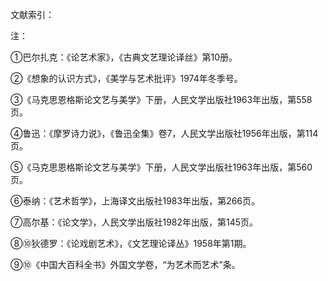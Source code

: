 文献索引：

[^1]: 巴尔扎克. 《论艺术家》. 《古典文艺理论译丝》第10册 
[^2]: 《想象的认识方式》.《美学与艺术批评》. 1974年冬季号
[^3]: 《马克思恩格斯论文艺与美学》下册. 人民文学出版社. 1963年. 第558页。
[^4]: 转引自:《现代文艺理论译丛》. 第58-75页

注：

①巴尔扎克：《论艺术家》，《古典文艺理论译丝》第10册。

②《想象的认识方式》，《美学与艺术批评》1974年冬季号。

③《马克思恩格斯论文艺与美学》下册，人民文学出版社1963年出版，第558页。

④鲁迅：《摩罗诗力说》，《鲁迅全集》卷7，人民文学出版社1956年出版，第114页。

⑤《马克思恩格斯论文艺与美学》下册，人民文学出版社1963年出版，第560页。

⑥泰纳：《艺术哲学》，上海译文出版社1983年出版，第266页。

⑦高尔基：《论文学》，人民文学出版社1982年出版，第145页。

⑧⑩狄德罗：《论戏剧艺术》，《文艺理论译丛》1958年第1期。

⑨⑩《中国大百科全书》外国文学卷，“为艺术而艺术”条。